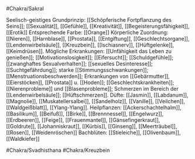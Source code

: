 #Chakra/Sakral

Seelisch-geistiges Grundprinzip: [[Schöpferische Fortpflanzung des Seins]]; [[Sexualität]], [[Gefühle]], [[Kreativität]], [[Begeisterungsfähigkeit]], [[Erotik]]
Entsprechende Farbe: [[Orange]] 
Körperliche Zuordnung: [[Nieren]], [[Harnblase]], [[Prostata]], [[Entgiftung]], [[Geschlechtsorgane]], [[Lendenwirbelsäule]], [[Kreuzbein]], [[Ischiasnerv]], [[Hüftgelenke]], [[Keimdrüsen]].
Mögliche Erkrankungen: [[Unfähigkeit das Leben zu genießen]]; [[Motivationslosigkeit]]; [[Eifersucht]]; [[Schuldgefühle]]; [[zwanghaftes Sexualverhalten]]; [[sexuelles Desinteresse]]; [[Suchtgefährdung]]; starke [[Stimmungsschwankungen]]; [[Menstruationsbeschwerden]]; Erkrankungen von [[Gebärmutter]], [[Eierstöcken]], [[Prostata]] u. [[Hoden]]; [[Geschlechtskrankheiten]]; [[Nierenprobleme]] und [[Blasenprobleme]]; Schmerzen im Bereich der [[Lendenwirbelsäule]]; [[Hüftschmerzen]].
Düfte: [[Jasmin]], [[Labdanum]], [[Magnolie]], [[Muskatellersalbei]], [[Sandelholz]], [[Vanille]], [[Veilchen]], [[Waldgeißblatt]], [[Ylang-Ylang]]. 
Heilpflanzen: [[Ackerschachtelhalm]], [[Basilikum]], [[Beifuß]], [[Birke]], [[Brennnessel]], [[Engelwurz]], [[Erdbeeren]], [[Feige]], [[Frauenmantel]], [[Gänsefingerkraut]], [[Goldrute]], [[Johanniskraut]], [[Kürbis]], [[Ginseng]], [[Meerträubel]], [[Rosen]], [[Weidenröschen]]
Bachblüten: [[Stieleiche]], [[Olivenbaum]], [[Waldkiefer]]

#Chakra/Svadhisthana
#Chakra/Kreuzbein


